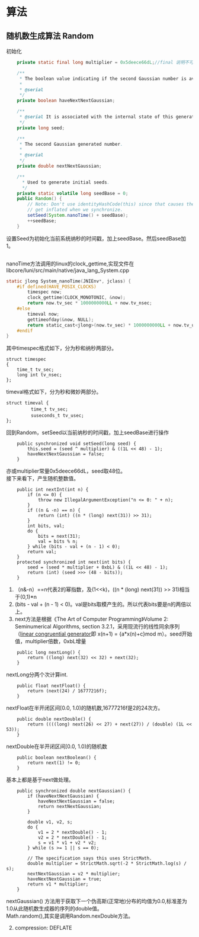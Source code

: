 # 算法

## 随机数生成算法 Random
初始化
```java
    private static final long multiplier = 0x5deece66dL;//final 说明不可再赋值

    /**
     * The boolean value indicating if the second Gaussian number is available.
     *
     * @serial
     */
    private boolean haveNextNextGaussian;

    /**
     * @serial It is associated with the internal state of this generator.
     */
    private long seed;

    /**
     * The second Gaussian generated number.
     *
     * @serial
     */
    private double nextNextGaussian;

    /**
      * Used to generate initial seeds.
      */
    private static volatile long seedBase = 0;
    public Random() {
        // Note: Don't use identityHashCode(this) since that causes the monitor to
        // get inflated when we synchronize.
        setSeed(System.nanoTime() + seedBase);
        ++seedBase;
    }
```
设置Seed为初始化当前系统纳秒的时间戳，加上seedBase。然后seedBase加1。
```java

```
nanoTime方法调用的linux的clock_gettime,实现文件在libcore/luni/src/main/native/java_lang_System.cpp
```c
static jlong System_nanoTime(JNIEnv*, jclass) {
    #if defined(HAVE_POSIX_CLOCKS)
        timespec now;
        clock_gettime(CLOCK_MONOTONIC, &now);
        return now.tv_sec * 1000000000LL + now.tv_nsec;
    #else
        timeval now;
        gettimeofday(&now, NULL);
        return static_cast<jlong>(now.tv_sec) * 1000000000LL + now.tv_usec * 1000LL;
    #endif
}
```
其中timespec格式如下，分为秒和纳秒两部分。
```
struct timespec
{
    time_t tv_sec;       
    long int tv_nsec;      
};
```
timeval格式如下，分为秒和微妙两部分。
```
struct timeval {
　　      time_t tv_sec;
　　      suseconds_t tv_usec;
};
```
回到Random，setSeed以当前纳秒的时间戳，加上seedBase进行操作

```
    public synchronized void setSeed(long seed) {
        this.seed = (seed ^ multiplier) & ((1L << 48) - 1);
        haveNextNextGaussian = false;
    }
```
亦或multiplier常量0x5deece66dL，seed取48位。<br/>
接下来看下，产生随机整数值。
```
    public int nextInt(int n) {
        if (n <= 0) {
            throw new IllegalArgumentException("n <= 0: " + n);
        }
        if ((n & -n) == n) {
            return (int) ((n * (long) next(31)) >> 31);
        }
        int bits, val;
        do {
            bits = next(31);
            val = bits % n;
        } while (bits - val + (n - 1) < 0);
        return val;
    }
    protected synchronized int next(int bits) {
        seed = (seed * multiplier + 0xbL) & ((1L << 48) - 1);
        return (int) (seed >>> (48 - bits));
    }
```
1. （n&-n）==n代表2的幂指数，及(1<<k)，((n * (long) next(31)) >> 31)相当于(0,1)*n
2. (bits - val + (n - 1) < 0)。val是bits取模产生的。所以代表bits要是n的两倍以上。
3. next方法是根据《The Art of Computer Programming》Volume 2: Seminumerical Algorithms</i>, section 3.2.1，采用现流行的线性同余序列（[linear congruential generator](https://en.wikipedia.org/wiki/Linear_congruential_generator
)即 x(n+1) = {a*x(n)+c}mod m）。seed开始值，multiplier倍数，0xbL增量

```
    public long nextLong() {
        return ((long) next(32) << 32) + next(32);
    }

```
nextLong分两个次计算int.
```
    public float nextFloat() {
        return (next(24) / 16777216f);
    }
```
nextFloat在半开闭区间[0.0, 1.0)的随机数,16777216f是2的24次方。

```
    public double nextDouble() {
        return ((((long) next(26) << 27) + next(27)) / (double) (1L << 53));
    }
```
nextDouble在半开闭区间[0.0, 1.0)的随机数

```
    public boolean nextBoolean() {
        return next(1) != 0;
    }
```
基本上都是基于next做处理。

```
    public synchronized double nextGaussian() {
        if (haveNextNextGaussian) {
            haveNextNextGaussian = false;
            return nextNextGaussian;
        }

        double v1, v2, s;
        do {
            v1 = 2 * nextDouble() - 1;
            v2 = 2 * nextDouble() - 1;
            s = v1 * v1 + v2 * v2;
        } while (s >= 1 || s == 0);

        // The specification says this uses StrictMath.
        double multiplier = StrictMath.sqrt(-2 * StrictMath.log(s) / s);
        nextNextGaussian = v2 * multiplier;
        haveNextNextGaussian = true;
        return v1 * multiplier;
    }
```
nextGaussian() 方法用于获取下一个伪高斯(正常地)分布的均值为0.0,标准差为1.0从此随机数生成器的序列的double值。
<br/>
Math.random(),其实是调用Random.nexDouble方法。


2. compression: DEFLATE
